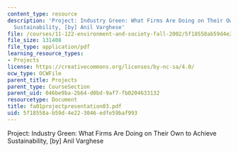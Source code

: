 ```yaml
---
content_type: resource
description: 'Project: Industry Green: What Firms Are Doing on Their Own to Achieve
  Sustainability, [by] Anil Varghese'
file: /courses/11-122-environment-and-society-fall-2002/5f18558ab59d4e223046edfe59baf993_fa01projectpresentation03.pdf
file_size: 131408
file_type: application/pdf
learning_resource_types:
- Projects
license: https://creativecommons.org/licenses/by-nc-sa/4.0/
ocw_type: OCWFile
parent_title: Projects
parent_type: CourseSection
parent_uid: 046be9ba-2b64-d0bd-9af7-fb0204633132
resourcetype: Document
title: fa01projectpresentation03.pdf
uid: 5f18558a-b59d-4e22-3046-edfe59baf993
---
```

Project: Industry Green: What Firms Are Doing on Their Own to Achieve Sustainability, [by] Anil Varghese